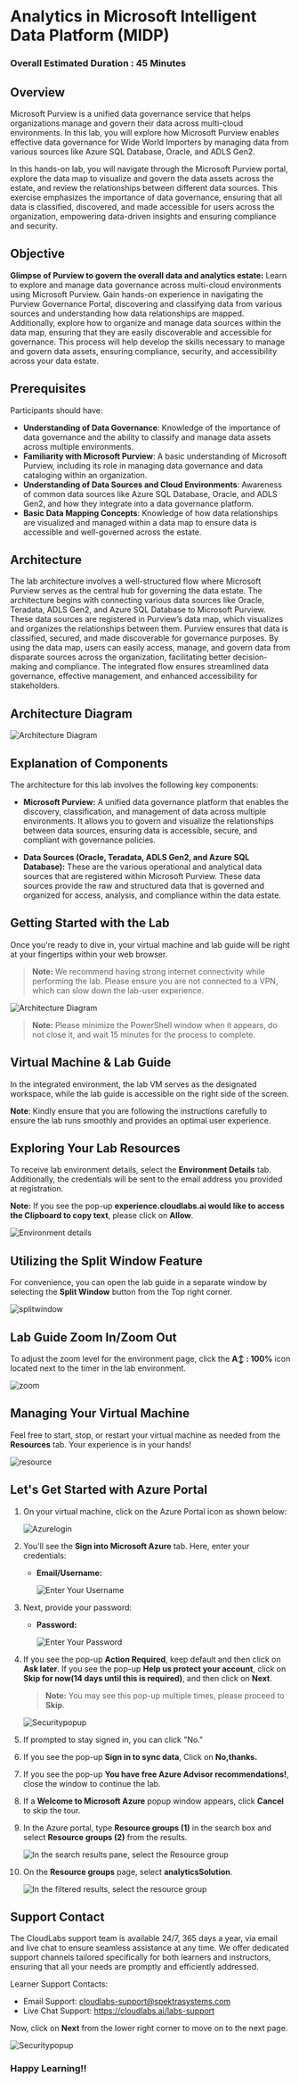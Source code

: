 # Analytics in Microsoft Intelligent Data Platform (MIDP)

### Overall Estimated Duration : **45 Minutes**

## Overview

Microsoft Purview is a unified data governance service that helps organizations manage and govern their data across multi-cloud environments. In this lab, you will explore how Microsoft Purview enables effective data governance for Wide World Importers by managing data from various sources like Azure SQL Database, Oracle, and ADLS Gen2.

In this hands-on lab, you will navigate through the Microsoft Purview portal, explore the data map to visualize and govern the data assets across the estate, and review the relationships between different data sources. This exercise emphasizes the importance of data governance, ensuring that all data is classified, discovered, and made accessible for users across the organization, empowering data-driven insights and ensuring compliance and security.

## Objective

**Glimpse of Purview to govern the overall data and analytics estate:** Learn to explore and manage data governance across multi-cloud environments using Microsoft Purview. Gain hands-on experience in navigating the Purview Governance Portal, discovering and classifying data from various sources and understanding how data relationships are mapped. Additionally, explore how to organize and manage data sources within the data map, ensuring that they are easily discoverable and accessible for governance. This process will help develop the skills necessary to manage and govern data assets, ensuring compliance, security, and accessibility across your data estate. 

## Prerequisites

Participants should have:

- **Understanding of Data Governance**: Knowledge of the importance of data governance and the ability to classify and manage data assets across multiple environments.
- **Familiarity with Microsoft Purview**: A basic understanding of Microsoft Purview, including its role in managing data governance and data cataloging within an organization.
- **Understanding of Data Sources and Cloud Environments**: Awareness of common data sources like Azure SQL Database, Oracle, and ADLS Gen2, and how they integrate into a data governance platform.
- **Basic Data Mapping Concepts**: Knowledge of how data relationships are visualized and managed within a data map to ensure data is accessible and well-governed across the estate.

## Architecture

The lab architecture involves a well-structured flow where Microsoft Purview serves as the central hub for governing the data estate. The architecture begins with connecting various data sources like Oracle, Teradata, ADLS Gen2, and Azure SQL Database to Microsoft Purview. These data sources are registered in Purview’s data map, which visualizes and organizes the relationships between them. Purview ensures that data is classified, secured, and made discoverable for governance purposes. By using the data map, users can easily access, manage, and govern data from disparate sources across the organization, facilitating better decision-making and compliance. The integrated flow ensures streamlined data governance, effective management, and enhanced accessibility for stakeholders.

## Architecture Diagram

![Architecture Diagram](../media/lab04-midp.png)

## Explanation of Components

The architecture for this lab involves the following key components:

- **Microsoft Purview:** A unified data governance platform that enables the discovery, classification, and management of data across multiple environments. It allows you to govern and visualize the relationships between data sources, ensuring data is accessible, secure, and compliant with governance policies.

- **Data Sources (Oracle, Teradata, ADLS Gen2, and Azure SQL Database):** These are the various operational and analytical data sources that are registered within Microsoft Purview. These data sources provide the raw and structured data that is governed and organized for access, analysis, and compliance within the data estate.

## Getting Started with the Lab 

Once you're ready to dive in, your virtual machine and lab guide will be right at your fingertips within your web browser. 

> **Note:** We recommend having strong internet connectivity while performing the lab. Please ensure you are not connected to a VPN, which can slow down the lab-user experience.

![Architecture Diagram](../media/labstartpage2.png)

>**Note:** Please minimize the PowerShell window when it appears, do not close it, and wait 15 minutes for the process to complete.
## Virtual Machine & Lab Guide

In the integrated environment, the lab VM serves as the designated workspace, while the lab guide is accessible on the right side of the screen.

**Note**: Kindly ensure that you are following the instructions carefully to ensure the lab runs smoothly and provides an optimal user experience.

## Exploring Your Lab Resources

To receive lab environment details, select the **Environment Details** tab. Additionally, the credentials will be sent to the email address you provided at registration.

   **Note:** If you see the pop-up **experience.cloudlabs.ai would like to access the Clipboard to copy text**, please click on **Allow**.

![Environment details](../media/labenvdet.png)
   
## Utilizing the Split Window Feature
 
For convenience, you can open the lab guide in a separate window by selecting the **Split Window** button from the Top right corner.
 
![splitwindow](../media/spl.png) 

## Lab Guide Zoom In/Zoom Out
 
To adjust the zoom level for the environment page, click the **A↕ : 100%** icon located next to the timer in the lab environment. 

![zoom](../media/zoom.png)  

## Managing Your Virtual Machine

Feel free to start, stop, or restart your virtual machine as needed from the **Resources** tab. Your experience is in your hands!

![resource](../media/res.png)  
  
## Let's Get Started with Azure Portal

1. On your virtual machine, click on the Azure Portal icon as shown below:

   ![Azurelogin](../media/labstartap.png)
   
1. You'll see the **Sign into Microsoft Azure** tab. Here, enter your credentials:
 
   - **Email/Username:** <inject key="AzureAdUserEmail"></inject>
 
       ![Enter Your Username](../media/click%20on%20next.png)
 
1. Next, provide your password:
 
   - **Password:** <inject key="AzureAdUserPassword"></inject>
 
       ![Enter Your Password](../media/06.png)

1. If you see the pop-up **Action Required**, keep default and then click on **Ask later**. If you see the pop-up **Help us protect your account**, click on **Skip for now(14 days until this is required)**, and then click on **Next**.

   >**Note:** You may see this pop-up multiple times, please proceed to **Skip**.

   ![Securitypopup](../media/ask-later-01.png)
 
1. If prompted to stay signed in, you can click "No."

1. If you see the pop-up **Sign in to sync data**, Click on **No,thanks.** 

1. If you see the pop-up **You have free Azure Advisor recommendations!**, close the window to continue the lab.

1. If a **Welcome to Microsoft Azure** popup window appears, click **Cancel** to skip the tour.

1. In the Azure portal, type **Resource groups (1)** in the search box and select **Resource groups (2)** from the results.

    ![In the search results pane, select the Resource group](../media/image1107.png)

13. On the **Resource groups** page, select **analyticsSolution**.

    ![In the filtered results, select the resource group](../media/image1109.png)

## Support Contact
 
The CloudLabs support team is available 24/7, 365 days a year, via email and live chat to ensure seamless assistance at any time. We offer dedicated support channels tailored specifically for both learners and instructors, ensuring that all your needs are promptly and efficiently addressed.

Learner Support Contacts:
- Email Support: cloudlabs-support@spektrasystems.com
- Live Chat Support: https://cloudlabs.ai/labs-support

Now, click on **Next** from the lower right corner to move on to the next page. 

![Securitypopup](../media/next.png)

### Happy Learning!!
